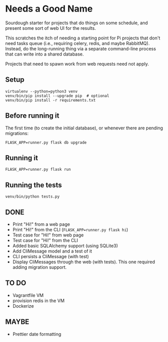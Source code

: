 # Needs a Good Name

Sourdough starter for projects that do things on some schedule, and present some sort of web UI for the results.

This scratches the itch of needing a starting point for Pi projects that don't need tasks queue (i.e., requiring celery, redis, and maybe RabbitMQ). Instead, do the long-running thing via a separate command-line process that can write into a shared database.

Projects that need to spawn work from web requests need not apply.

## Setup

    virtualenv --python=python3 venv
    venv/bin/pip install --upgrade pip  # optional
    venv/bin/pip install -r requirements.txt

## Before running it

The first time (to create the initial database), or whenever there are pending migrations:

    FLASK_APP=runner.py flask db upgrade

## Running it

    FLASK_APP=runner.py flask run

## Running the tests

    venv/bin/python tests.py

## DONE

* Print "Hi!" from a web page
* Print "Hi!" from the CLI (``FLASK_APP=runner.py flask hi``)
* Test case for "Hi!" from web page
* Test case for "Hi!" from the CLI
* Added basic SQLAlchemy support (using SQLite3)
* Add CliMessage model and a test of it
* CLI persists a CliMessage (with test)
* Display CliMessages through the web (with tests). This one required adding migration support.

## TO DO

* Vagrantfile VM
* provision redis in the VM
* Dockerize

## MAYBE

* Prettier date formatting

